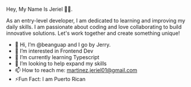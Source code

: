 Hey, My Name Is Jeriel 👋🏽.

As an entry-level developer, I am dedicated to learning and improving my daily skills. I am passionate about coding and love collaborating to build innovative solutions. Let's work together and create something unique!


- 👋 Hi, I’m @beanguap and I go by Jerry.
- 👀 I’m interested in Frontend Dev
- 🌱 I’m currently learning Typescript
- 💞️ I’m looking to help expand my skills
- 📫 How to reach me: martinez.jeriel01@gmail.com
- ⚡️Fun Fact: I am Puerto Rican 

<!---
beanguap/beanguap is a ✨ special ✨ repository because its `README.md` (this file) appears on your GitHub profile.
You can click the Preview link to take a look at your changes.
--->
